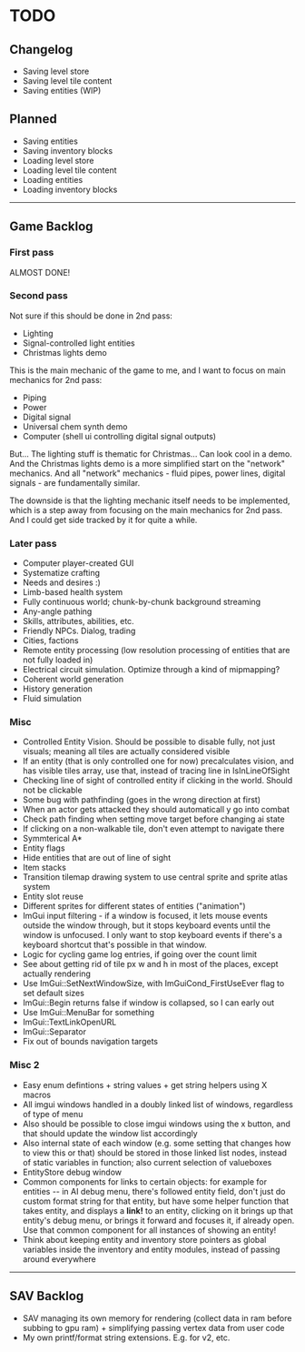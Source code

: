 # TODO

## Changelog

- Saving level store
- Saving level tile content
- Saving entities (WIP)

## Planned

- Saving entities
- Saving inventory blocks
- Loading level store
- Loading level tile content
- Loading entities
- Loading inventory blocks

-----------------------

## Game Backlog

### First pass

ALMOST DONE!

### Second pass

Not sure if this should be done in 2nd pass:

- Lighting
- Signal-controlled light entities
- Christmas lights demo

This is the main mechanic of the game to me, and I want to focus on main mechanics for 2nd pass:

- Piping
- Power
- Digital signal
- Universal chem synth demo
- Computer (shell ui controlling digital signal outputs)

But... The lighting stuff is thematic for Christmas... Can look cool in a demo.
And the Christmas lights demo is a more simplified start on the "network" mechanics.
And all "network" mechanics - fluid pipes, power lines, digital signals - are fundamentally similar.

The downside is that the lighting mechanic itself needs to be implemented,
which is a step away from focusing on the main mechanics for 2nd pass.
And I could get side tracked by it for quite a while.

### Later pass

- Computer player-created GUI
- Systematize crafting
- Needs and desires :)
- Limb-based health system
- Fully continuous world; chunk-by-chunk background streaming
- Any-angle pathing
- Skills, attributes, abilities, etc.
- Friendly NPCs. Dialog, trading
- Cities, factions
- Remote entity processing (low resolution processing of entities that are not fully loaded in)
- Electrical circuit simulation. Optimize through a kind of mipmapping?
- Coherent world generation
- History generation
- Fluid simulation

### Misc

- Controlled Entity Vision. Should be possible to disable fully, not just visuals; meaning all tiles are actually considered visible
- If an entity (that is only controlled one for now) precalculates vision, and has visible tiles array, use that, instead of tracing line in IsInLineOfSight
- Checking line of sight of controlled entity if clicking in the world. Should not be clickable
- Some bug with pathfinding (goes in the wrong direction at first)
- When an actor gets attacked they should automaticall y go into combat
- Check path finding when setting move target before changing ai state
- If clicking on a non-walkable tile, don't even attempt to navigate there
- Symmterical A*
- Entity flags
- Hide entities that are out of line of sight
- Item stacks
- Transition tilemap drawing system to use central sprite and sprite atlas system
- Entity slot reuse
- Different sprites for different states of entities ("animation")
- ImGui input filtering - if a window is focused, it lets mouse events outside the window through, but it stops keyboard events until the window is unfocused. I only want to stop keyboard events if there's a keyboard shortcut that's possible in that window.
- Logic for cycling game log entries, if going over the count limit
- See about getting rid of tile px w and h in most of the places, except actually rendering
- Use ImGui::SetNextWindowSize, with ImGuiCond_FirstUseEver flag to set default sizes
- ImGui::Begin returns false if window is collapsed, so I can early out
- Use ImGui::MenuBar for something
- ImGui::TextLinkOpenURL
- ImGui::Separator
- Fix out of bounds navigation targets

### Misc 2

- Easy enum defintions + string values + get string helpers using X macros
- All imgui windows handled in a doubly linked list of windows, regardless of type of menu
- Also should be possible to close imgui windows using the x button, and that should update the window list accordingly
- Also internal state of each window (e.g. some setting that changes how to view this or that) should be stored in those linked list nodes, instead of static variables in function; also current selection of valueboxes
- EntityStore debug window
- Common components for links to certain objects: for example for entities -- in AI debug menu, there's followed entity field, don't just do custom format string for that entity, but have some helper function that takes entity, and displays a **link!** to an entity, clicking on it brings up that entity's debug menu, or brings it forward and focuses it, if already open. Use that common component for all instances of showing an entity!
- Think about keeping entity and inventory store pointers as global variables inside the inventory and entity modules, instead of passing around everywhere

------------------------

## SAV Backlog

- SAV managing its own memory for rendering (collect data in ram before subbing to gpu ram) + simplifying passing vertex data from user code
- My own printf/format string extensions. E.g. for v2, etc.
